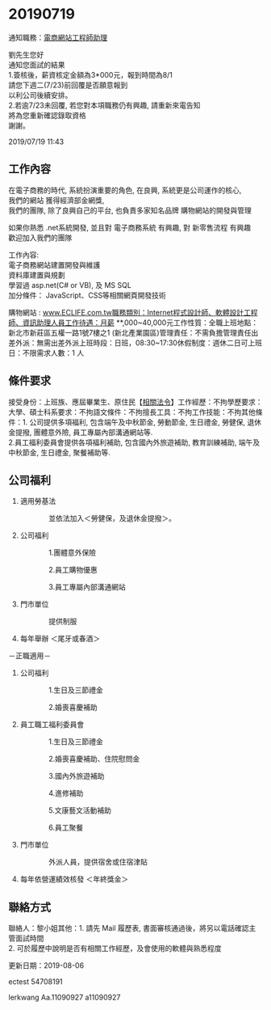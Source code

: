 # 20190719

通知職務：[電商網站工程師助理](https://www.104.com.tw/job/6nb11?jobsource=pda)

劉先生您好  
通知您面試的結果  
1.簽核後，薪資核定金額為3\*000元，報到時間為8/1  
請您下週二\(7/23\)前回覆是否願意報到  
以利公司後續安排。  
2.若逾7/23未回覆, 若您對本項職務仍有興趣, 請重新來電告知  
將為您重新確認錄取資格  
謝謝。

2019/07/19 11:43

## 工作內容

在電子商務的時代, 系統扮演重要的角色, 在良興, 系統更是公司運作的核心,  
我們的網站 獲得經濟部金網獎,  
我們的團隊, 除了良興自己的平台, 也負責多家知名品牌 購物網站的開發與管理

如果你熟悉 .net系統開發, 並且對 電子商務系統 有興趣, 對 新零售流程 有興趣  
歡迎加入我們的團隊

工作內容:  
電子商務網站建置開發與維護  
資料庫建置與規劃  
學習過 asp.net\(C\# or VB\), 及 MS SQL  
加分條件： JavaScript、CSS等相關網頁開發技術

購物網站 : www.ECLIFE.com.tw職務類別：Internet程式設計師、軟體設計工程師、資訊助理人員工作待遇：月薪 \*\*,000~40,000元工作性質：全職上班地點：新北市新莊區五權一路1號7樓之1 \(新北產業園區\)管理責任：不需負擔管理責任出差外派：無需出差外派上班時段：日班，08:30~17:30休假制度：週休二日可上班日：不限需求人數：1 人

## 條件要求

接受身份：上班族、應屆畢業生、原住民【[相關法令](http://law.moj.gov.tw/LawClass/LawAll.aspx?PCode=D0130006)】工作經歷：不拘學歷要求：大學、碩士科系要求：不拘語文條件：不拘擅長工具：不拘工作技能：不拘其他條件：1. 公司提供多項福利, 包含端午及中秋節金, 勞動節金, 生日禮金, 勞健保, 退休金提撥, 團體意外險, 員工專屬內部溝通網站等.  
2.員工福利委員會提供各項福利補助, 包含國內外旅遊補助, 教育訓練補助, 端午及中秋節金, 生日禮金, 聚餐補助等.

## 公司福利

1. 適用勞基法   

   　　　　並依法加入＜勞健保，及退休金提撥＞。   

2. 公司福利   

   　　　　1.團體意外保險   

   　　　　2.員工購物優惠　   

   　　　　3.員工專屬內部溝通網站   

3. 門市單位   

   　　　　提供制服   

4. 每年舉辦 ＜尾牙或春酒＞   

－正職適用－

1. 公司福利   

   　　　　1.生日及三節禮金   

   　　　　2.婚喪喜慶補助   

2. 員工職工福利委員會   

   　　　　1.生日及三節禮金   

   　　　　2.婚喪喜慶補助、住院慰問金   

   　　　　3.國內外旅遊補助   

   　　　　4.進修補助   

   　　　　5.文康藝文活動補助   

   　　　　6.員工聚餐   

3. 門市單位   

   　　　　外派人員，提供宿舍或住宿津貼   

4. 每年依營運績效核發 ＜年終獎金＞   

## 聯絡方式

聯絡人：黎小姐其他：1. 請先 Mail 履歷表, 書面審核通過後，將另以電話確認主管面試時間  
2. 可於履歷中說明是否有相關工作經歷，及會使用的軟體與熟悉程度

更新日期：2019-08-06

ectest 54708191

lerkwang Aa.11090927 a11090927

